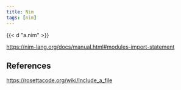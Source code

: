```yaml
---
title: Nim
tags: [nim]
---
```


{{< d "a.nim" >}}

<https://nim-lang.org/docs/manual.html#modules-import-statement>

## References

<https://rosettacode.org/wiki/Include_a_file>
